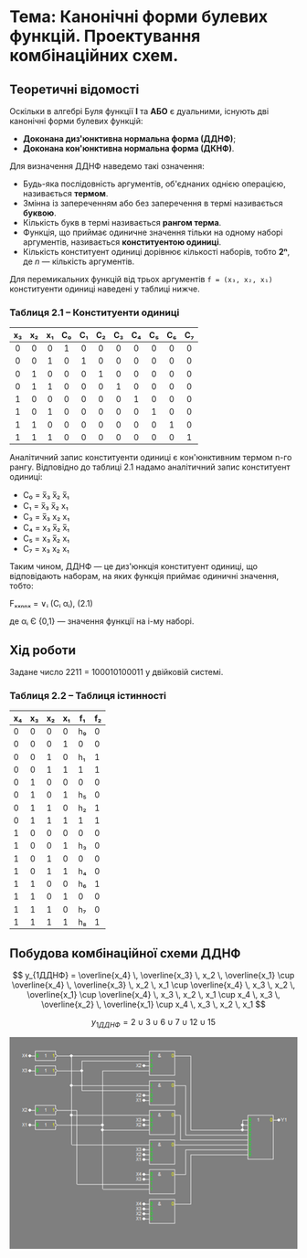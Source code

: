 # Тема: Канонічні форми булевих функцій. Проектування комбінаційних схем.

## Теоретичні відомості

Оскільки в алгебрі Буля функції **І** та **АБО** є дуальними, існують дві канонічні форми булевих функцій:
- **Доконана диз'юнктивна нормальна форма (ДДНФ)**;
- **Доконана кон'юнктивна нормальна форма (ДКНФ)**.

Для визначення ДДНФ наведемо такі означення:
- Будь-яка послідовність аргументів, об'єднаних однією операцією, називається **термом**.
- Змінна із запереченням або без заперечення в термі називається **буквою**.
- Кількість букв в термі називається **рангом терма**.
- Функція, що приймає одиничне значення тільки на одному наборі аргументів, називається **конституентою одиниці**.
- Кількість конституент одиниці дорівнює кількості наборів, тобто **2ⁿ**, де *n* — кількість аргументів.

Для перемикальних функцій від трьох аргументів `f = (x₃, x₂, x₁)` конституенти одиниці наведені у таблиці нижче.

### Таблиця 2.1 – Конституенти одиниці

| x₃ | x₂ | x₁ | C₀ | C₁ | C₂ | C₃ | C₄ | C₅ | C₆ | C₇ |
|:--:|:--:|:--:|:--:|:--:|:--:|:--:|:--:|:--:|:--:|:--:|
| 0 | 0 | 0 | 1 | 0 | 0 | 0 | 0 | 0 | 0 | 0 |
| 0 | 0 | 1 | 0 | 1 | 0 | 0 | 0 | 0 | 0 | 0 |
| 0 | 1 | 0 | 0 | 0 | 1 | 0 | 0 | 0 | 0 | 0 |
| 0 | 1 | 1 | 0 | 0 | 0 | 1 | 0 | 0 | 0 | 0 |
| 1 | 0 | 0 | 0 | 0 | 0 | 0 | 1 | 0 | 0 | 0 |
| 1 | 0 | 1 | 0 | 0 | 0 | 0 | 0 | 1 | 0 | 0 |
| 1 | 1 | 0 | 0 | 0 | 0 | 0 | 0 | 0 | 1 | 0 |
| 1 | 1 | 1 | 0 | 0 | 0 | 0 | 0 | 0 | 0 | 1 |

Аналітичний запис конституенти одиниці є кон'юнктивним термом n-го рангу. Відповідно до таблиці 2.1 надамо аналітичний запис конституент одиниці:

- C₀ = x̅₃ x̅₂ x̅₁
- C₁ = x̅₃ x̅₂ x₁
- C₃ = x̅₃ x₂ x₁
- C₄ = x₃ x̅₂ x̅₁
- C₅ = x₃ x̅₂ x₁
- C₇ = x₃ x₂ x₁

Таким чином, ДДНФ — це диз'юнкція конституент одиниці, що відповідають наборам, на яких функція приймає одиничні значення, тобто:

Fₓₓₙₙₓ = ∨ᵢ (Cᵢ αᵢ),   (2.1)

де αᵢ Є {0,1} — значення функції на i-му наборі.

## Хід роботи
Задане число 2211 = 100010100011 у двійковій системі.

### Таблиця 2.2 – Таблиця істинності

| x₄ | x₃ | x₂ | x₁ | f₁ | f₂ |
|----|----|----|----|----|----|
| 0  | 0  | 0  | 0  | h₉  | 0  |
| 0  | 0  | 0  | 1  | 0   | 0  |
| 0  | 0  | 1  | 0  | h₁  | 1  |
| 0  | 0  | 1  | 1  | 1   | 1  |
| 0  | 1  | 0  | 0  | 0   | 0  |
| 0  | 1  | 0  | 1  | h₅  | 0  |
| 0  | 1  | 1  | 0  | h₂  | 1  |
| 0  | 1  | 1  | 1  | 1   | 1  |
| 1  | 0  | 0  | 0  | 0   | 0  |
| 1  | 0  | 0  | 1  | h₃  | 0  |
| 1  | 0  | 1  | 0  | 0   | 0  |
| 1  | 0  | 1  | 1  | h₄  | 0  |
| 1  | 1  | 0  | 0  | h₆  | 1  |
| 1  | 1  | 0  | 1  | 0   | 0  |
| 1  | 1  | 1  | 0  | h₇  | 0  |
| 1  | 1  | 1  | 1  | h₈  | 1  |

## Побудова комбінаційної схеми ДДНФ

$$
y_{1ДДНФ} = \overline{x_4} \, \overline{x_3} \, x_2 \, \overline{x_1} \cup \overline{x_4} \, \overline{x_3} \, x_2 \, x_1 \cup \overline{x_4} \, x_3 \, x_2 \, \overline{x_1} \cup \overline{x_4} \, x_3 \, x_2 \, x_1 \cup x_4 \, x_3 \, \overline{x_2} \, \overline{x_1} \cup x_4 \, x_3 \, x_2 \, x_1
$$

$$
y_{1ДДНФ} = 2 \cup 3 \cup 6 \cup 7 \cup 12 \cup 15
$$

![Рис. 1. Комбінаційна схема для ДДНФ](./combinational-scheme-for-DCNF.png)
